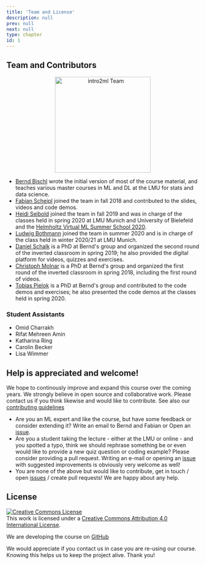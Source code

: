 ```yaml
---
title: 'Team and License'
description: null
prev: null
next: null
type: chapter
id: 1
---
```


<section class="c72e2d57">
<p class="de526628">


## Team and Contributors

<center><img src="/profile.jpg" alt="intro2ml Team" style="width:250px;"></center>

- [Bernd Bischl](https://www.compstat.statistik.uni-muenchen.de/people/bischl/)
  wrote the initial version of most of the course material, and teaches various master courses in ML and DL at the LMU for stats and data science.
- [Fabian Scheipl](https://www.biostat.statistik.uni-muenchen.de/personen/mitarbeiter/scheipl/index.html)
  joined the team in fall 2018 and contributed to the slides, videos and code demos.
- [Heidi Seibold](https://twitter.com/HeidiBaya) joined the team in fall 2019 and was in charge of the classes held in spring 2020 at LMU Munich and University of Bielefeld and the [Helmholtz Virtual ML Summer School 2020](https://www.helmholtz-hida.de/en/activities/events/details/helmholtz-virtual-ml-summer-school-2020-1/).
- [Ludwig Bothmann](https://www.slds.stat.uni-muenchen.de/people/bothmann/) joined the team in summer 2020 and is in charge of the class held in winter 2020/21 at LMU Munich.
- [Daniel Schalk](https://www.compstat.statistik.uni-muenchen.de/people/schalk)
  is a PhD at Bernd's group and organized the second round of the inverted classroom in spring 2019; he also provided the digital platform for videos, quizzes and exercises.
- [Christoph Molnar](https://www.compstat.statistik.uni-muenchen.de/people/molnar)
  is a PhD at Bernd's group and organized the first round of the inverted classroom in spring 2018, including the first round of videos.
- [Tobias Pielok](https://www.slds.stat.uni-muenchen.de/people/pielok/)
  is a PhD at Bernd's group and contributed to the code demos and exercises; he also presented the code demos at the classes held in spring 2020.




### Student Assistants

- Omid Charrakh
- Rifat Mehreen Amin
- Katharina Ring
- Carolin Becker
- Lisa Wimmer


## Help is appreciated and welcome!

We hope to continously improve and expand this course over the coming years.
We strongly believe in open source and collaborative work. Please contact us if
you think likewise and would like to contribute.
See also our [contributing guidelines](https://github.com/compstat-lmu/lecture_i2ml/blob/master/CONTRIBUTING.md)

- Are you an ML expert and like the course, but have some feedback or consider
  extending it?
  Write an email to Bernd and Fabian or
  Open an [issue](https://github.com/compstat-lmu/lecture_i2ml/issues).
- Are you a student taking the lecture - either at the LMU or online - and you
  spotted a typo, think we should rephrase something be or even would like to
  provide a new quiz question or coding example? Please consider providing a
  pull request. Writing an e-mail or opening an
  [issue](https://github.com/compstat-lmu/lecture_i2ml/issues) with suggested
  improvements is obviously very welcome as well!
- You are none of the above but would like to contribute, get in touch / open
  [issues](https://github.com/compstat-lmu/lecture_i2ml/issues) / create pull
  requests! We are happy about any help.



## License

<a rel="license" href="http://creativecommons.org/licenses/by/4.0/"><img alt="Creative Commons License" style="border-width:0" src="https://i.creativecommons.org/l/by/4.0/88x31.png" /></a><br />This work is licensed under a <a rel="license" href="http://creativecommons.org/licenses/by/4.0/">Creative Commons Attribution 4.0 International License</a>.

We are developing the course on [GitHub](https://github.com/compstat-lmu/lecture_i2ml)

We would appreciate if you contact us in case you are re-using our course.
Knowing this helps us to keep the project alive. Thank you!


</p>
</section>

